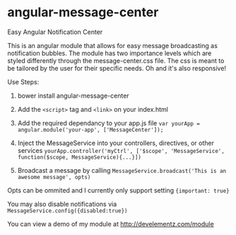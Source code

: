angular-message-center
======================

Easy Angular Notification Center

This is an angular module that allows for easy message broadcasting as notification bubbles. The module has two importance levels which are styled differently through the message-center.css file. The css is meant to be tailored by the user for their specific needs. Oh and it's also responsive!

Use Steps:

1. bower install angular-message-center

2. Add the `<script>` tag and `<link>` on your index.html

3. Add the required dependancy to your app.js file `var yourApp = angular.module('your-app', ['MessageCenter']);`

4. Inject the MessageService into your controllers, directives, or other services `yourApp.controller('myCtrl', ['$scope', 'MessageService', function($scope, MessageService){...}])`

5. Broadcast a message by calling `MessageService.broadcast('This is an awesome message', opts)`

Opts can be ommited and I currently only support setting `{important: true}`

You may also disable notifications via `MessageService.config({disabled:true})`

You can view a demo of my module at http://develementz.com/module
